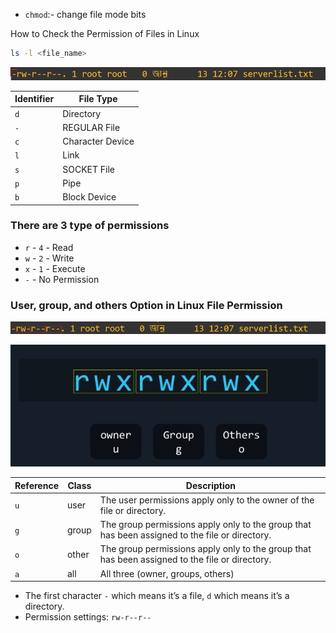 
- `chmod`:- change file mode bits


How to Check the Permission of Files in Linux
```bash
ls -l <file_name>
```

![image alt](https://github.com/mohimenulislam/Linux-Command-Line/blob/0907537b8a64a24126f4fb0e007c25f5da923a6c/Img/file%20permission.png)

Identifier |	File Type 
--- | --- |
 `d` | Directory
 `-` | REGULAR File
 `c` | Character Device
 `l` | Link
 `s` | SOCKET File
 `p` | Pipe
 `b` | Block Device

### There are 3 type of permissions 

- `r` - `4` - Read
- `w` - `2` - Write
- `x` - `1` - Execute
- `-` - No Permission 

### User, group, and others Option in Linux File Permission

![image alt](https://github.com/mohimenulislam/Linux-Command-Line/blob/54248661b4dce832f420629675f5624a18223e6d/Img/file%20permission1.png)

![image alt](https://github.com/mohimenulislam/Linux-Command-Line/blob/54248661b4dce832f420629675f5624a18223e6d/Img/file%20permission2.png)


Reference |	Class  | 	Description
--- | ---| --- |
`u` | user | The user permissions apply only to the owner of the file or directory.
`g` |  group | The group permissions apply only to the group that has been assigned to the file or directory.
`o` | other | The group permissions apply only to the group that has been assigned to the file or directory.
`a` | all | All three (owner, groups, others)


 - The first character `-` which means it’s a file, `d` which means it’s a directory.
 - Permission settings: `rw-r--r--`
